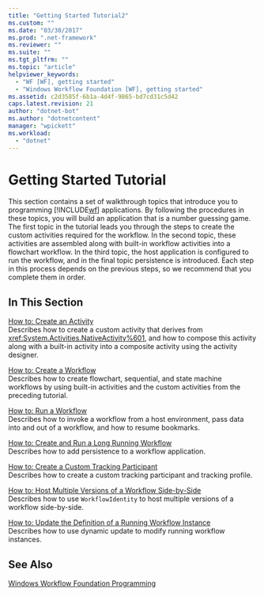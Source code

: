 ```yaml
---
title: "Getting Started Tutorial2"
ms.custom: ""
ms.date: "03/30/2017"
ms.prod: ".net-framework"
ms.reviewer: ""
ms.suite: ""
ms.tgt_pltfrm: ""
ms.topic: "article"
helpviewer_keywords: 
  - "WF [WF], getting started"
  - "Windows Workflow Foundation [WF], getting started"
ms.assetid: c2d3585f-6b1a-4d4f-9865-bd7cd31c5d42
caps.latest.revision: 21
author: "dotnet-bot"
ms.author: "dotnetcontent"
manager: "wpickett"
ms.workload: 
  - "dotnet"
---
```

# Getting Started Tutorial
This section contains a set of walkthrough topics that introduce you to programming [!INCLUDE[wf](../../../includes/wf-md.md)] applications. By following the procedures in these topics, you will build an application that is a number guessing game. The first topic in the tutorial leads you through the steps to create the custom activities required for the workflow. In the second topic, these activities are assembled along with built-in workflow activities into a flowchart workflow. In the third topic, the host application is configured to run the workflow, and in the final topic persistence is introduced. Each step in this process depends on the previous steps, so we recommend that you complete them in order.  
  
## In This Section  
 [How to: Create an Activity](../../../docs/framework/windows-workflow-foundation/how-to-create-an-activity.md)  
 Describes how to create a custom activity that derives from <xref:System.Activities.NativeActivity%601>, and how to compose this activity along with a built-in activity into a composite activity using the activity designer.  
  
 [How to: Create a Workflow](../../../docs/framework/windows-workflow-foundation/how-to-create-a-workflow.md)  
 Describes how to create flowchart, sequential, and state machine workflows by using built-in activities and the custom activities from the preceding tutorial.  
  
 [How to: Run a Workflow](../../../docs/framework/windows-workflow-foundation/how-to-run-a-workflow.md)  
 Describes how to invoke a workflow from a host environment, pass data into and out of a workflow, and how to resume bookmarks.  
  
 [How to: Create and Run a Long Running Workflow](../../../docs/framework/windows-workflow-foundation/how-to-create-and-run-a-long-running-workflow.md)  
 Describes how to add persistence to a workflow application.  
  
 [How to: Create a Custom Tracking Participant](../../../docs/framework/windows-workflow-foundation/how-to-create-a-custom-tracking-participant.md)  
 Describes how to create a custom tracking participant and tracking profile.  
  
 [How to: Host Multiple Versions of a Workflow Side-by-Side](../../../docs/framework/windows-workflow-foundation/how-to-host-multiple-versions-of-a-workflow-side-by-side.md)  
 Describes how to use `WorkflowIdentity` to host multiple versions of a workflow side-by-side.  
  
 [How to: Update the Definition of a Running Workflow Instance](../../../docs/framework/windows-workflow-foundation/how-to-update-the-definition-of-a-running-workflow-instance.md)  
 Describes how to use dynamic update to modify running workflow instances.  
  
## See Also  
 [Windows Workflow Foundation Programming](../../../docs/framework/windows-workflow-foundation/programming.md)
